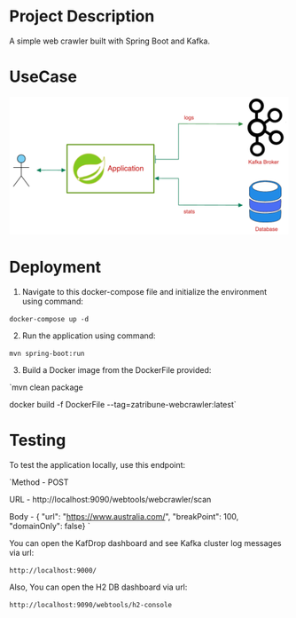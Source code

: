 # Project Description
A simple web crawler built with Spring Boot and Kafka.

# UseCase
![use case](usecase.png)

# Deployment
1. Navigate to this docker-compose file and initialize the environment using command:

`docker-compose up -d`

2. Run the application using command:

`mvn spring-boot:run`

3. Build a Docker image from the DockerFile provided:

`mvn clean package

docker build -f DockerFile --tag=zatribune-webcrawler:latest`


# Testing

To test the application locally, use this endpoint:

`Method  - POST 
 
URL  -  http://localhost:9090/webtools/webcrawler/scan	 

Body - { "url": "https://www.australia.com/", "breakPoint": 100, "domainOnly": false} `



You can open the KafDrop dashboard and see Kafka cluster log messages via url:

`http://localhost:9000/`


Also, You can open the H2 DB dashboard via url:

`http://localhost:9090/webtools/h2-console`
